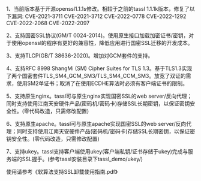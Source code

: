 1、当前版本基于开源openssl1.1.1s修改。相较于之前的tassl 1.1.1k版本，修复了以下漏洞: CVE-2021-3711 CVE-2021-3712 CVE-2022-0778 CVE-2022-1292 CVE-2022-2068 CVE-2022-2097

2、支持国密SSL协议(GM/T 0024-2014)。使用原生接口加载加密证书/密钥，对于使用openssl的程序有更好的兼容性，降低应用进行国密SSL迁移的开发成本。

3、支持TLCP(GB/T 38636-2020)。增加对GCM套件的支持。

4、支持RFC 8998  ShangMi (SM) Cipher Suites for TLS 1.3。基于TLS1.3实现了两个国密套件TLS_SM4_GCM_SM3/TLS_SM4_CCM_SM3。放宽了双证的需求，使用SM2单证书；取消了在使用ECDHE算法时必须有客户端证书的限制。

5、支持原生nginx。tassl可与原生nginx实现国密SSL的web server/反向代理；同时支持使用江南天安硬件产品(密码机/密码卡)存储SSL长期密钥，以保证密钥安全性。(零代码改造，只需修改配置)

6、支持原生apache。tassl可与原生apache实现国密SSL的web server/反向代理；同时支持使用江南天安硬件产品(密码机/密码卡)存储SSL长期密钥，以保证密钥安全性。(零代码改造，只需修改配置)

7、支持ukey。tassl支持客户端使用ukey(客户端私钥/证书存储于ukey)完成与服务端的SSL握手。(参考tassl安装目录下tassl_demo/ukey/)

使用请参考《软算法支持SSL卸载使用指南.pdf》
